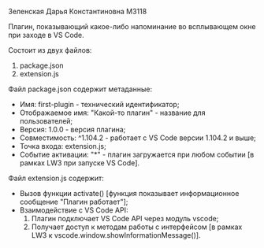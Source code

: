 Зеленская Дарья Константиновна М3118

Плагин, показывающий какое-либо напоминание во всплывающем окне при заходе в VS Code. 

Состоит из двух файлов:
1. package.json
2. extension.js

Файл package.json содержит метаданные:
- Имя: first-plugin - технический идентификатор;
- Отображаемое имя: "Какой-то плагин" - название для пользователей;
- Версия: 1.0.0 - версия плагина;
- Совместимость: ^1.104.2 - работает с VS Code версии 1.104.2 и выше;
- Точка входа: extension.js;
- Событие активации: "*" - плагин загружается при любом событии [в рамках LW3 при запуске VS Code].

Файл extension.js содержит:
- Вызов функции activate() [функция показывает информационное сообщение "Плагин работает"];
- Взаимодействие с VS Code API:
  1. Плагин подключает VS Code API через модуль vscode;
  2. Получает доступ к методам работы с интерфейсом [в рамках LW3 к vscode.window.showInformationMessage()].
